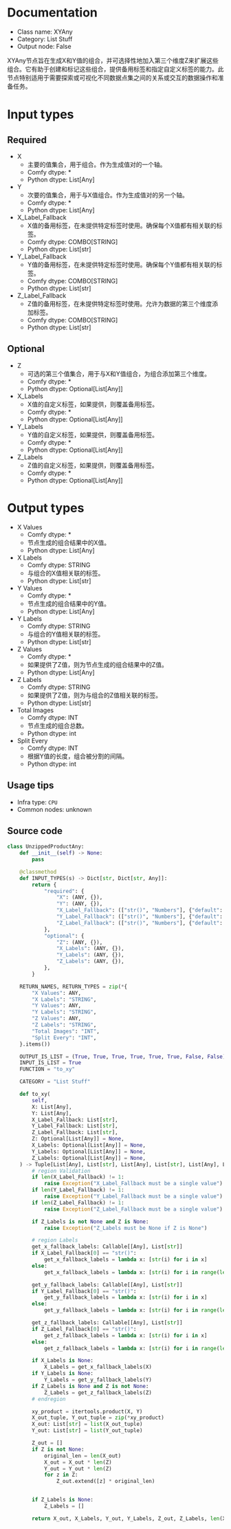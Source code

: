 
# Documentation
- Class name: XYAny
- Category: List Stuff
- Output node: False

XYAny节点旨在生成X和Y值的组合，并可选择性地加入第三个维度Z来扩展这些组合。它有助于创建和标记这些组合，提供备用标签和指定自定义标签的能力。此节点特别适用于需要探索或可视化不同数据点集之间的关系或交互的数据操作和准备任务。

# Input types
## Required
- X
    - 主要的值集合，用于组合。作为生成值对的一个轴。
    - Comfy dtype: *
    - Python dtype: List[Any]
- Y
    - 次要的值集合，用于与X值组合。作为生成值对的另一个轴。
    - Comfy dtype: *
    - Python dtype: List[Any]
- X_Label_Fallback
    - X值的备用标签，在未提供特定标签时使用。确保每个X值都有相关联的标签。
    - Comfy dtype: COMBO[STRING]
    - Python dtype: List[str]
- Y_Label_Fallback
    - Y值的备用标签，在未提供特定标签时使用。确保每个Y值都有相关联的标签。
    - Comfy dtype: COMBO[STRING]
    - Python dtype: List[str]
- Z_Label_Fallback
    - Z值的备用标签，在未提供特定标签时使用。允许为数据的第三个维度添加标签。
    - Comfy dtype: COMBO[STRING]
    - Python dtype: List[str]
## Optional
- Z
    - 可选的第三个值集合，用于与X和Y值组合，为组合添加第三个维度。
    - Comfy dtype: *
    - Python dtype: Optional[List[Any]]
- X_Labels
    - X值的自定义标签，如果提供，则覆盖备用标签。
    - Comfy dtype: *
    - Python dtype: Optional[List[Any]]
- Y_Labels
    - Y值的自定义标签，如果提供，则覆盖备用标签。
    - Comfy dtype: *
    - Python dtype: Optional[List[Any]]
- Z_Labels
    - Z值的自定义标签，如果提供，则覆盖备用标签。
    - Comfy dtype: *
    - Python dtype: Optional[List[Any]]

# Output types
- X Values
    - Comfy dtype: *
    - 节点生成的组合结果中的X值。
    - Python dtype: List[Any]
- X Labels
    - Comfy dtype: STRING
    - 与组合的X值相关联的标签。
    - Python dtype: List[str]
- Y Values
    - Comfy dtype: *
    - 节点生成的组合结果中的Y值。
    - Python dtype: List[Any]
- Y Labels
    - Comfy dtype: STRING
    - 与组合的Y值相关联的标签。
    - Python dtype: List[str]
- Z Values
    - Comfy dtype: *
    - 如果提供了Z值，则为节点生成的组合结果中的Z值。
    - Python dtype: List[Any]
- Z Labels
    - Comfy dtype: STRING
    - 如果提供了Z值，则为与组合的Z值相关联的标签。
    - Python dtype: List[str]
- Total Images
    - Comfy dtype: INT
    - 节点生成的组合总数。
    - Python dtype: int
- Split Every
    - Comfy dtype: INT
    - 根据Y值的长度，组合被分割的间隔。
    - Python dtype: int


## Usage tips
- Infra type: `CPU`
- Common nodes: unknown


## Source code
```python
class UnzippedProductAny:
    def __init__(self) -> None:
        pass

    @classmethod
    def INPUT_TYPES(s) -> Dict[str, Dict[str, Any]]:
        return {
            "required": {
                "X": (ANY, {}),
                "Y": (ANY, {}),
                "X_Label_Fallback": (["str()", "Numbers"], {"default": "str()"}),
                "Y_Label_Fallback": (["str()", "Numbers"], {"default": "str()"}),
                "Z_Label_Fallback": (["str()", "Numbers"], {"default": "str()"}),
            },
            "optional": {
                "Z": (ANY, {}),
                "X_Labels": (ANY, {}),
                "Y_Labels": (ANY, {}),
                "Z_Labels": (ANY, {}),
            },
        }

    RETURN_NAMES, RETURN_TYPES = zip(*{
        "X Values": ANY,
        "X Labels": "STRING",
        "Y Values": ANY,
        "Y Labels": "STRING",
        "Z Values": ANY,
        "Z Labels": "STRING",
        "Total Images": "INT",
        "Split Every": "INT",
    }.items())

    OUTPUT_IS_LIST = (True, True, True, True, True, True, False, False)
    INPUT_IS_LIST = True
    FUNCTION = "to_xy"

    CATEGORY = "List Stuff"

    def to_xy(
        self,
        X: List[Any],
        Y: List[Any],
        X_Label_Fallback: List[str],
        Y_Label_Fallback: List[str],
        Z_Label_Fallback: List[str],
        Z: Optional[List[Any]] = None,
        X_Labels: Optional[List[Any]] = None,
        Y_Labels: Optional[List[Any]] = None,
        Z_Labels: Optional[List[Any]] = None,
    ) -> Tuple[List[Any], List[str], List[Any], List[str], List[Any], List[str], int, int]:
        # region Validation
        if len(X_Label_Fallback) != 1:
            raise Exception("X_Label_Fallback must be a single value")
        if len(Y_Label_Fallback) != 1:
            raise Exception("Y_Label_Fallback must be a single value")
        if len(Z_Label_Fallback) != 1:
            raise Exception("Z_Label_Fallback must be a single value")

        if Z_Labels is not None and Z is None:
            raise Exception("Z_Labels must be None if Z is None")

        # region Labels
        get_x_fallback_labels: Callable[[Any], List[str]]
        if X_Label_Fallback[0] == "str()":
            get_x_fallback_labels = lambda x: [str(i) for i in x]
        else:
            get_x_fallback_labels = lambda x: [str(i) for i in range(len(x))]

        get_y_fallback_labels: Callable[[Any], List[str]]
        if Y_Label_Fallback[0] == "str()":
            get_y_fallback_labels = lambda x: [str(i) for i in x]
        else:
            get_y_fallback_labels = lambda x: [str(i) for i in range(len(x))]

        get_z_fallback_labels: Callable[[Any], List[str]]
        if Z_Label_Fallback[0] == "str()":
            get_z_fallback_labels = lambda x: [str(i) for i in x]
        else:
            get_z_fallback_labels = lambda x: [str(i) for i in range(len(x))]

        if X_Labels is None:
            X_Labels = get_x_fallback_labels(X)
        if Y_Labels is None:
            Y_Labels = get_y_fallback_labels(Y)
        if Z_Labels is None and Z is not None:
            Z_Labels = get_z_fallback_labels(Z)
        # endregion

        xy_product = itertools.product(X, Y)
        X_out_tuple, Y_out_tuple = zip(*xy_product)
        X_out: List[str] = list(X_out_tuple)
        Y_out: List[str] = list(Y_out_tuple)

        Z_out = []
        if Z is not None:
            original_len = len(X_out)
            X_out = X_out * len(Z)
            Y_out = Y_out * len(Z)
            for z in Z:
                Z_out.extend([z] * original_len)


        if Z_Labels is None:
            Z_Labels = []

        return X_out, X_Labels, Y_out, Y_Labels, Z_out, Z_Labels, len(X_out), len(Y)

```
